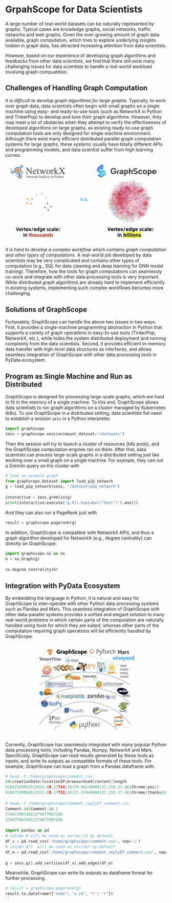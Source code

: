 # GrpahScope for Data Scientists

A large number of real-world datasets can be naturally represented by graphs. Typical cases 
are knowledge graphs, social networks, traffic networks and web graphs. Given the ever-growing amount of graph data available, graph computation, which tries to explore underlying insights hidden in graph data, has attracted increasing attention from data scientists.

However, based on our experience of developing graph algorithms and feedbacks from other data scientists, we find that there still exist many challenging issues for data scientists to handle a real-world workload involving graph compuatition.

## Challenges of Handling Graph Computation

*It is difficult to develop graph algorithms for large graphs.* Typically, to work over graph data, data scientists often begin with small graphs on a single machine using easy- and ready-to-use tools (such as NetworkX in Python and TinkerPop) to develop and tune their graph algorithms. However, they may meet a lot of obstacles when they attempt to verify the effectiveness of developed algorithms on large graphs, as existing ready-to-use graph computation tools are only designed for single machine environment. Although there exist many efficient distributed parallel graph computation systems for large graphs, these systems usually have totally different APIs and programming models, and data scientist suffer from high learning curves.

<p align="center">
  <img src="images/graph-scale.png" alt="graph scales of networkx and graphscope" width=600px/>
</p>

*It is hard to develop a complex workflow which contains graph computation and other types of computations.* A real-world job developed by data scientists may be very complicated and contains other types of computation (e.g., SQL for data cleaning and deep learning for GNN model training). Therefore, how the tools for graph computations can seamlessly co-work and integrate with other data processing tools is very important. While distributed graph algorithms are already hard to implement efficiently in existing systems, implementing such complex workflows becomes more challenging.


## Solutions of GraphScope

Fortunately, GraphScope can handle the above two issues in two ways. First, it provides a single-machine programming abstraction in Python that supports a variety of graph operations in easy-to-use tools (TinkerPop, NetworkX, etc.), while hides the system distributed deployment and running complexity from the data scientists. Second, it provides efficient in-memory data transfer with high-level data structures as interfaces, and allows seamless integration of GraphScope with other data processing tools in PyData ecosystem.

## Program as Single Machine and Run as Distributed 

GraphScope is designed for processing large-scale graphs, which are hard to fit in the memory of a single machine. To this end, GraphScope allows data scientists to run graph algorithms on a cluster managed by Kubernetes (k8s). To use GraphScope in a distributed setting, data scientists fist need to establish a session `sess` in a Python interpreter.

```python
import graphscope
sess = graphscope.session(mount_dataset="/datasets")
```

Then the session will try to launch a cluster of resources (k8s pods), and the GraphScope computation engines ran on them. After that, data scientists can process large-scale graphs in a distributed setting just like working over a small graph on a single machine. For example, they can run a Gremlin query on the cluster with 

```python
# load an example graph
from graphscope.dataset import load_p2p_network
g = load_p2p_network(sess, "/dataset/p2p_network")

interactive = sess.gremlin(g)
print(interactive.execute('g.V().hasLabel("host")').one())
```

And they can also run a PageRank just with
```python
result = graphscope.pagerank(g)
```

In addition, GraphScope is compatible with NetworkX APIs, and thus a graph algorithm developed for NetworkX (e.g., degree centrality) can directly on GraphScope:
```python
import graphscope.nx as nx
G = nx.Graph(g)

nx.degree_centrality(G)
```

## Integration with PyData Ecosystem

By embedding the language in Python, it is natural and easy for GraphScope to inter-operate with other Python data processing systems such as Pandas and Mars. This seamless integration of GraphScope with other data-parallel systems provides a unified and elegant solution to many real-world problems in which certain parts of the computation are naturally handled using tools for which they are suited; whereas other parts of the computation requiring graph operations will be efficiently handled by GraphScope.

<p align="center">
  <img src="images/pydata-eco.png" alt="GraphScope in PyData" width=600px/>
</p>

Currently, GraphScope has seamlessly integrated with many popular Python data processing tools, including Pandas, Numpy, NetworkX and Mars. Specifically, GraphScope can read results generated by these tools as inputs, and write its outputs as compatible formats of these tools. For example, GraphScope can load a graph from a Pandas dataframe with.

```python
# head -3 /home/graphscope/comment.csv
id|creationDate|locationIP|browserUsed|content|length
618475290625|2011-08-17T14:26:59.961+0000|31.210.17.48|Chrome|yes|3
618475290626|2011-08-17T11:10:21.570+0000|31.210.17.48|Chrome|thanks|6

# head -3 /home/graphscope/comment_replyOf_comment.csv
Comment.id|Comment.id.1
274877907301|274877907299
274877907302|274877907299

import pandas as pd
# column 0 will be used as vertex_id by default.
df_v = pd.read_csv('/home/graphscope/comment.csv', sep='|')
# column 0/1  will be used as src/dst by default.
df_e = pd.read_csv('/home/graphscope/comment_replyOf_comment.csv', sep='|')

g = sess.g().add_vertices(df_v).add_edges(df_e)
```

Meanwhile, GraphScope can write its outputs as dataframe format for further processing.
```python
# result = graphscope.pagerank(g)
result.to_dataframe({"node": "v.id", "r": "r"})
``

